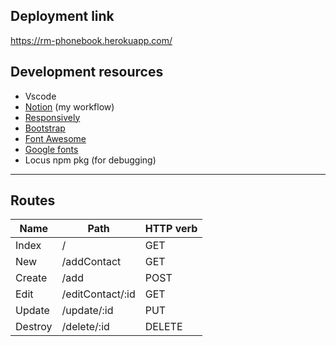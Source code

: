 ## Deployment link
https://rm-phonebook.herokuapp.com/
## Development resources
* Vscode
* [Notion](https://www.notion.so/contact-manager-b3bfbaacd3744e65887df7691756a508) (my workflow)
* [Responsively](https://manojvivek.github.io/responsively-app)
* [Bootstrap](https://getbootstrap.com/)
* [Font Awesome](https://fontawesome.com/)
* [Google fonts](http://fonts.google.com/)
* Locus npm pkg (for debugging)

---
## Routes
| Name     | Path           | HTTP verb |
| -------- | -------------- | --------- |
| Index | / | GET       |
| New | /addContact | GET |
| Create | /add | POST |
| Edit | /editContact/:id | GET |
| Update | /update/:id | PUT |
| Destroy | /delete/:id | DELETE |